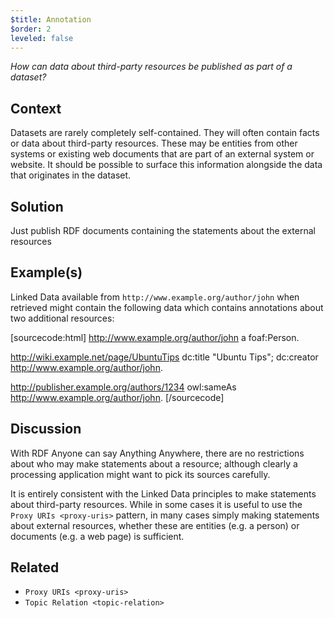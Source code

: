```yaml
---
$title: Annotation
$order: 2
leveled: false
---
```


*How can data about third-party resources be published as part of a dataset?*

## Context

Datasets are rarely completely self-contained. They will often contain facts or data about third-party resources. These may be entities from other systems or existing web documents that are part of an external system or website. It should be possible to surface this information alongside the data that originates in the dataset.

## Solution

Just publish RDF documents containing the statements about the external resources

## Example(s)

Linked Data available from ``http://www.example.org/author/john`` when retrieved might contain the following data which contains annotations about two additional resources:

[sourcecode:html]
   <http://www.example.org/author/john> a foaf:Person.

   <http://wiki.example.net/page/UbuntuTips>
     dc:title "Ubuntu Tips";
     dc:creator <http://www.example.org/author/john>.

   <http://publisher.example.org/authors/1234>
     owl:sameAs <http://www.example.org/author/john>.
[/sourcecode]

## Discussion

With RDF Anyone can say Anything Anywhere, there are no restrictions about who may make statements about a resource; although clearly a processing application might want to pick its sources carefully.

It is entirely consistent with the Linked Data principles to make statements about third-party resources. While in some cases it is useful to use the `Proxy URIs <proxy-uris>` pattern, in many cases simply making statements about external resources, whether these are entities (e.g. a person) or documents (e.g. a web page) is sufficient.

## Related

- `Proxy URIs <proxy-uris>`
- `Topic Relation <topic-relation>`
